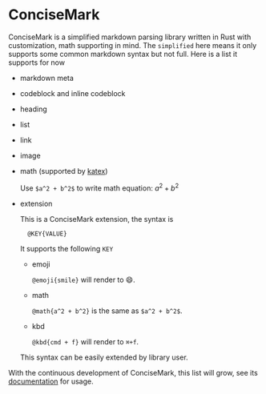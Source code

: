 # ConciseMark

ConciseMark is a simplified markdown parsing library written in Rust with customization, math supporting
in mind. The `simplified` here means it only supports some common markdown syntax but not full.
Here is a list it supports for now

- markdown meta
- codeblock and inline codeblock
- heading
- list
- link
- image
- math (supported by [katex](https://katex.org/))

    Use `$a^2 + b^2$` to write math equation: $a^2 + b^2$

- extension

    This is a ConciseMark extension, the syntax is

        @KEY{VALUE}

    It supports the following `KEY`

    - emoji

        `@emoji{smile}` will render to 😄.

    - math

        `@math{a^2 + b^2}` is the same as `$a^2 + b^2$`. 

    - kbd

        `@kbd{cmd + f}` will render to `⌘+f`.

    This syntax can be easily extended by library user.

With the continuous development of ConciseMark, this list will grow, see its
[documentation](https://docs.rs/concisemark/0.2.2/concisemark/index.html) for usage.
